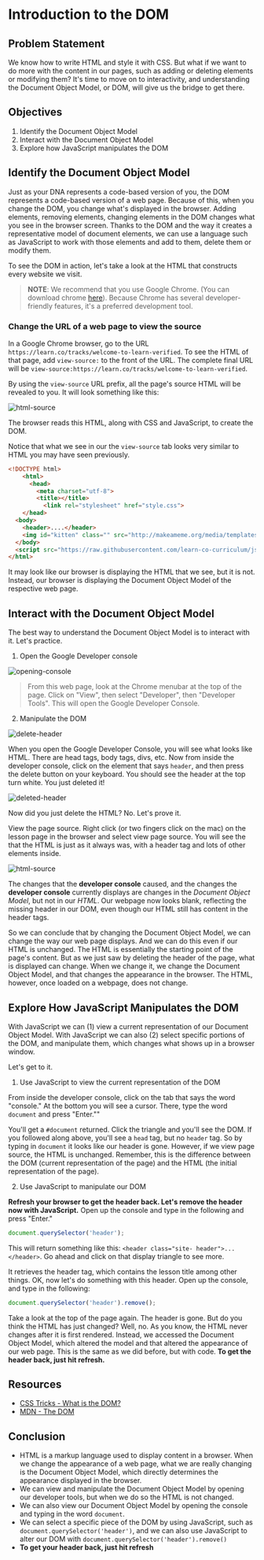 # Introduction to the DOM

## Problem Statement

We know how to write HTML and style it with CSS. But what if we want to do more
with the content in our pages, such as adding or deleting elements or modifying
them? It's time to move on to interactivity, and understanding the Document
Object Model, or DOM, will give us the bridge to get there.

## Objectives

1.  Identify the Document Object Model
2.  Interact with the Document Object Model
3.  Explore how JavaScript manipulates the DOM

## Identify the Document Object Model

Just as your DNA represents a code-based version of you, the DOM represents a
code-based version of a web page. Because of this, when you change the DOM, you
change what's displayed in the browser. Adding elements, removing elements,
changing elements in the DOM changes what you see in the browser screen. Thanks
to the DOM and the way it creates a representative model of document elements,
we can use a language such as JavaScript to work with those elements and add to
them, delete them or modify them.

To see the DOM in action, let's take a look at the HTML that constructs every
website we visit.

> **NOTE**: We recommend that you use Google Chrome. (You can download chrome
> [here][chrome]). Because Chrome has several developer-friendly features, it's
> a preferred development tool.

### Change the URL of a web page to view the source

In a Google Chrome browser, go to the URL
`https://learn.co/tracks/welcome-to-learn-verified`. To see the HTML of that
page, add `view-source:` to the front of the URL. The complete final URL will be
`view-source:https://learn.co/tracks/welcome-to-learn-verified`.

By using the `view-source` URL prefix, all the page's source HTML will be
revealed to you. It will look something like this:

![html-source](https://s3.amazonaws.com/learn-verified/html-javascript-lesson.png)

The browser reads this HTML, along with CSS and JavaScript, to create the DOM.

Notice that what we see in our the `view-source` tab looks very similar to HTML
you may have seen previously.

```html
<!DOCTYPE html>
	<html>
	  <head>
	    <meta charset="utf-8">
	    <title></title>
	      <link rel="stylesheet" href="style.css">
  	</head>
  <body>
    <header>....</header>
    <img id="kitten" class="" src="http://makeameme.org/media/templates/120/grumpy_cat.jpg" alt="" width="120" height="120">
  </body>
  <script src="https://raw.githubusercontent.com/learn-co-curriculum/js-and-the-web/master/spin.js" charset="utf-8"></script>
</html>
```

It may look like our browser is displaying the HTML that we see, but it is not.
Instead, our browser is displaying the Document Object Model of the respective
web page.

## Interact with the Document Object Model

The best way to understand the Document Object Model is to interact with it.
Let's practice.

1.  Open the Google Developer console

![opening-console](https://s3.amazonaws.com/learn-verified/opening-console.gif)

> From this web page, look at the Chrome menubar at the top of the page. Click
> on "View", then select "Developer", then "Developer Tools". This will open the
> Google Developer Console.

2.  Manipulate the DOM

![delete-header](http://web-dev-readme-photos.s3.amazonaws.com/js/header-click.png)

When you open the Google Developer Console, you will see what looks like HTML.
There are head tags, body tags, divs, etc. Now from inside the developer
console, click on the element that says `header`, and then press the delete
button on your keyboard. You should see the header at the top turn white. You
just deleted it!

![deleted-header](http://web-dev-readme-photos.s3.amazonaws.com/js/deleted-header.png)

Now did you just delete the HTML? No. Let's prove it.

View the page source. Right click (or two fingers click on the mac) on the
lesson page in the browser and select view page source. You will see the that
the HTML is just as it always was, with a header tag and lots of other elements
inside.

![html-source](https://s3.amazonaws.com/learn-verified/html-javascript-lesson.png)

The changes that the **developer console** caused, and the changes the
**developer console** currently displays are changes in the _Document Object
Model_, but not in our _HTML_. Our webpage now looks blank, reflecting the
missing header in our DOM, even though our HTML still has content in the header
tags.

So we can conclude that by changing the Document Object Model, we can change the
way our web page displays. And we can do this even if our HTML is unchanged. The
HTML is essentially the starting point of the page's content. But as we just saw
by deleting the header of the page, what is displayed can change. When we change
it, we change the Document Object Model, and that changes the appearance in the
browser. The HTML, however, once loaded on a webpage, does not change.

## Explore How JavaScript Manipulates the DOM

With JavaScript we can (1) view a current representation of our Document Object
Model. With JavaScript we can also (2) select specific portions of the DOM, and
manipulate them, which changes what shows up in a browser window.

Let's get to it.

1.  Use JavaScript to view the current representation of the DOM

From inside the developer console, click on the tab that says the word
"console." At the bottom you will see a cursor. There, type the word `document`
and press "Enter.""

You'll get a `#document` returned. Click the triangle and you'll see the DOM. If
you followed along above, you'll see a `head` tag, but no `header` tag. So by
typing in `document` it looks like our header is gone. However, if we view page
source, the HTML is unchanged. Remember, this is the difference between the DOM
(current representation of the page) and the HTML (the initial representation of
the page).

2.  Use JavaScript to manipulate our DOM

**Refresh your browser to get the header back. Let's remove the header now with
JavaScript.** Open up the console and type in the following and press "Enter."

```javascript
document.querySelector('header');
```

This will return something like this: `<header class="site- header">...</header>`. Go ahead and click on that display triangle to see more.

It retrieves the header tag, which contains the lesson title among other things.
OK, now let's do something with this header. Open up the console, and type in
the following:

```javascript
document.querySelector('header').remove();
```

Take a look at the top of the page again. The header is gone. But do you think
the HTML has just changed? Well, no. As you know, the HTML never changes after
it is first rendered. Instead, we accessed the Document Object Model, which altered
the model and that altered the appearance of our web page. This is the same as
we did before, but with code. **To get the header back, just hit refresh.**

## Resources

- [CSS Tricks - What is the DOM?](https://css-tricks.com/dom/)
- [MDN - The DOM](https://developer.mozilla.org/en-US/docs/Web/API/Document_Object_Model/Introduction)

## Conclusion

- HTML is a markup language used to display content in a browser. When we change the appearance of a web page, what we are really changing is the Document Object Model, which directly determines the appearance displayed in the browser.
- We can view and manipulate the Document Object Model by opening our developer tools, but when we do so the HTML is not changed.
- We can also view our Document Object Model by opening the console and typing in the word `document`.
- We can select a specific piece of the DOM by using JavaScript, such as `document.querySelector('header')`, and we can also use JavaScript to alter our DOM with `document.querySelector('header').remove()`
- **To get your header back, just hit refresh**

[chrome]: https://www.google.com/chrome/browser/desktop/index.html
